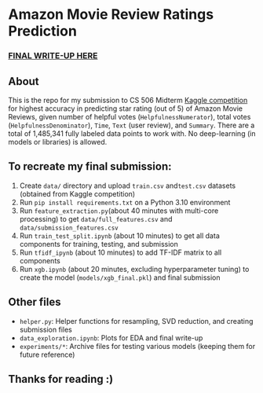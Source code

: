 # Amazon Movie Review Ratings Prediction
### [FINAL WRITE-UP HERE](https://github.com/layadang/amazon-movie-rating-prediction/blob/main/Laya_CS_506_Midterm_Write-up.pdf)

## About
This is the repo for my submission to CS 506 Midterm [Kaggle competition](https://www.kaggle.com/competitions/cs-506-midterm-fall-2024/) for highest accuracy in predicting star rating (out of 5) of Amazon Movie Reviews, given number of helpful votes (`HelpfulnessNumerator`), total votes (`HelpfulnessDenominator`), `Time`, `Text` (user review), and `Summary`. There are a total of 1,485,341 fully labeled data points to work with. No deep-learning (in models or libraries) is allowed.

## To recreate my final submission:
1. Create `data/` directory and upload `train.csv` and`test.csv` datasets (obtained from Kaggle competition)
2. Run `pip install requirements.txt` on a Python 3.10 environment
3. Run `feature_extraction.py`(about 40 minutes with multi-core processing) to get `data/full_features.csv` and `data/submission_features.csv`
4. Run `train_test_split.ipynb` (about 10 minutes) to get all data components for training, testing, and submission
5. Run `tfidf_ipynb` (about 10 minutes) to add TF-IDF matrix to all components
6. Run `xgb.ipynb` (about 20 minutes, excluding hyperparameter tuning) to create the model (`models/xgb_final.pkl`) and final submission

## Other files
* `helper.py`: Helper functions for resampling, SVD reduction, and creating submission files
* `data_exploration.ipynb`: Plots for EDA and final write-up
* `experiments/*`: Archive files for testing various models (keeping them for future reference)

## Thanks for reading :)
